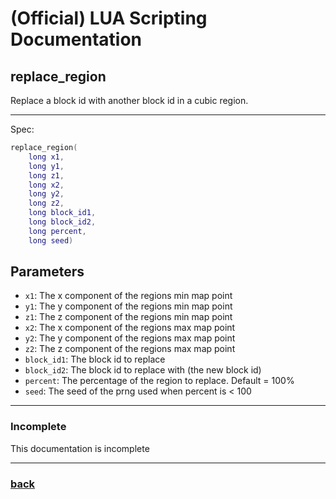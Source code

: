
# (Official) LUA Scripting Documentation

## replace_region

Replace a block id with another block id in a cubic region.

___

Spec:

```lua
replace_region(
	long x1,
	long y1,
	long z1,
	long x2,
	long y2,
	long z2,
	long block_id1,
	long block_id2,
	long percent,
	long seed)
```

## Parameters

- `x1`: The x component of the regions min map point
- `y1`: The y component of the regions min map point
- `z1`: The z component of the regions min map point
- `x2`: The x component of the regions max map point
- `y2`: The y component of the regions max map point
- `z2`: The z component of the regions max map point
- `block_id1`: The block id to replace
- `block_id2`: The block id to replace with (the new block id)
- `percent`: The percentage of the region to replace. Default = 100%
- `seed`: The seed of the prng used when percent is < 100

___

### Incomplete

This documentation is incomplete

___

### [back](../blocks)
